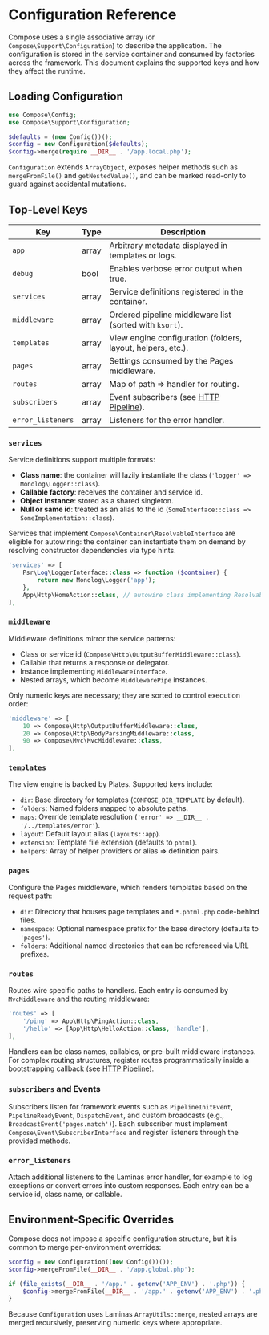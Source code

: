 # Configuration Reference

Compose uses a single associative array (or `Compose\Support\Configuration`) to describe the application. The configuration is stored in the service container and consumed by factories across the framework. This document explains the supported keys and how they affect the runtime.

## Loading Configuration

```php
use Compose\Config;
use Compose\Support\Configuration;

$defaults = (new Config())();
$config = new Configuration($defaults);
$config->merge(require __DIR__ . '/app.local.php');
```

`Configuration` extends `ArrayObject`, exposes helper methods such as `mergeFromFile()` and `getNestedValue()`, and can be marked read-only to guard against accidental mutations.

## Top-Level Keys

| Key | Type | Description |
| --- | --- | --- |
| `app` | array | Arbitrary metadata displayed in templates or logs. |
| `debug` | bool | Enables verbose error output when true. |
| `services` | array | Service definitions registered in the container. |
| `middleware` | array | Ordered pipeline middleware list (sorted with `ksort`). |
| `templates` | array | View engine configuration (folders, layout, helpers, etc.). |
| `pages` | array | Settings consumed by the Pages middleware. |
| `routes` | array | Map of path => handler for routing. |
| `subscribers` | array | Event subscribers (see [HTTP Pipeline](http-pipeline.md)). |
| `error_listeners` | array | Listeners for the error handler. |

### `services`

Service definitions support multiple formats:

- **Class name**: the container will lazily instantiate the class (`'logger' => Monolog\Logger::class`).
- **Callable factory**: receives the container and service id.
- **Object instance**: stored as a shared singleton.
- **Null or same id**: treated as an alias to the id (`SomeInterface::class => SomeImplementation::class`).

Services that implement `Compose\Container\ResolvableInterface` are eligible for autowiring: the container can instantiate them on demand by resolving constructor dependencies via type hints.

```php
'services' => [
    Psr\Log\LoggerInterface::class => function ($container) {
        return new Monolog\Logger('app');
    },
    App\Http\HomeAction::class, // autowire class implementing ResolvableInterface
],
```

### `middleware`

Middleware definitions mirror the service patterns:

- Class or service id (`Compose\Http\OutputBufferMiddleware::class`).
- Callable that returns a response or delegator.
- Instance implementing `MiddlewareInterface`.
- Nested arrays, which become `MiddlewarePipe` instances.

Only numeric keys are necessary; they are sorted to control execution order:

```php
'middleware' => [
    10 => Compose\Http\OutputBufferMiddleware::class,
    20 => Compose\Http\BodyParsingMiddleware::class,
    90 => Compose\Mvc\MvcMiddleware::class,
],
```

### `templates`

The view engine is backed by Plates. Supported keys include:

- `dir`: Base directory for templates (`COMPOSE_DIR_TEMPLATE` by default).
- `folders`: Named folders mapped to absolute paths.
- `maps`: Override template resolution (`'error' => __DIR__ . '/../templates/error'`).
- `layout`: Default layout alias (`layouts::app`).
- `extension`: Template file extension (defaults to `phtml`).
- `helpers`: Array of helper providers or alias => definition pairs.

### `pages`

Configure the Pages middleware, which renders templates based on the request path:

- `dir`: Directory that houses page templates and `*.phtml.php` code-behind files.
- `namespace`: Optional namespace prefix for the base directory (defaults to `'pages'`).
- `folders`: Additional named directories that can be referenced via URL prefixes.

### `routes`

Routes wire specific paths to handlers. Each entry is consumed by `MvcMiddleware` and the routing middleware:

```php
'routes' => [
    '/ping' => App\Http\PingAction::class,
    '/hello' => [App\Http\HelloAction::class, 'handle'],
],
```

Handlers can be class names, callables, or pre-built middleware instances. For complex routing structures, register routes programmatically inside a bootstrapping callback (see [HTTP Pipeline](http-pipeline.md#customizing-the-pipeline)).

### `subscribers` and Events

Subscribers listen for framework events such as `PipelineInitEvent`, `PipelineReadyEvent`, `DispatchEvent`, and custom broadcasts (e.g., `BroadcastEvent('pages.match')`). Each subscriber must implement `Compose\Event\SubscriberInterface` and register listeners through the provided methods.

### `error_listeners`

Attach additional listeners to the Laminas error handler, for example to log exceptions or convert errors into custom responses. Each entry can be a service id, class name, or callable.

## Environment-Specific Overrides

Compose does not impose a specific configuration structure, but it is common to merge per-environment overrides:

```php
$config = new Configuration((new Config())());
$config->mergeFromFile(__DIR__ . '/app.global.php');

if (file_exists(__DIR__ . '/app.' . getenv('APP_ENV') . '.php')) {
    $config->mergeFromFile(__DIR__ . '/app.' . getenv('APP_ENV') . '.php');
}
```

Because `Configuration` uses Laminas `ArrayUtils::merge`, nested arrays are merged recursively, preserving numeric keys where appropriate.
